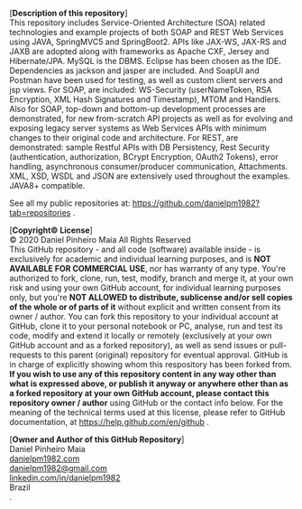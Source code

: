 [**Description of this repository**]<br>
This repository includes Service-Oriented Architecture (SOA) related technologies and example projects of both SOAP and REST Web Services using JAVA, SpringMVC5 and SpringBoot2. APIs like JAX-WS, JAX-RS and JAXB are adopted along with frameworks as Apache CXF, Jersey and Hibernate/JPA. MySQL is the DBMS. Eclipse has been chosen as the IDE. Dependencies as jackson and jasper are included. And SoapUI and Postman have been used for testing, as well as custom client servers and jsp views. For SOAP, are included: WS-Security (userNameToken, RSA Encryption, XML Hash Signatures and Timestamp), MTOM and Handlers. Also for SOAP, top-down and bottom-up development processes are demonstrated, for new from-scratch API projects as well as for evolving and exposing legacy server systems as Web Services APIs with minimum changes to their original code and architecture. For REST, are demonstrated: sample Restful APIs with DB Persistency, Rest Security (authentication, authorization, BCrypt Encryption, OAuth2 Tokens), error handling, asynchronous consumer/producer communication, Attachments. XML, XSD, WSDL and JSON are extensively used throughout the examples. JAVA8+ compatible.

See all my public repositories at:
https://github.com/danielpm1982?tab=repositories .

[**Copyright© License**]<br>
© 2020 Daniel Pinheiro Maia All Rights Reserved<br>
This GitHub repository - and all code (software) available inside - is exclusively for academic and individual learning purposes, and is **NOT AVAILABLE FOR COMMERCIAL USE**, nor has warranty of any type. You're authorized to fork, clone, run, test, modify, branch and merge it, at your own risk and using your own GitHub account, for individual learning purposes only, but you're **NOT ALLOWED to distribute, sublicense and/or sell copies of the whole or of parts of it** without explicit and written consent from its owner / author. You can fork this repository to your individual account at GitHub, clone it to your personal notebook or PC, analyse, run and test its code, modify and extend it locally or remotely (exclusively at your own GitHub account and as a forked repository), as well as send issues or pull-requests to this parent (original) repository for eventual approval. GitHub is in charge of explicitly showing whom this respository has been forked from. **If you wish to use any of this repository content in any way other than what is expressed above, or publish it anyway or anywhere other than as a forked repository at your own GitHub account, please contact this repository owner / author** using GitHub or the contact info below. For the meaning of the technical terms used at this license, please refer to GitHub documentation, at https://help.github.com/en/github .

[**Owner and Author of this GitHub Repository**]<br>
Daniel Pinheiro Maia<br>
[danielpm1982.com](http://www.danielpm1982.com)<br>
danielpm1982@gmail.com<br>
[linkedin.com/in/danielpm1982](https://www.linkedin.com/in/danielpm1982)<br>
Brazil<br>
.

